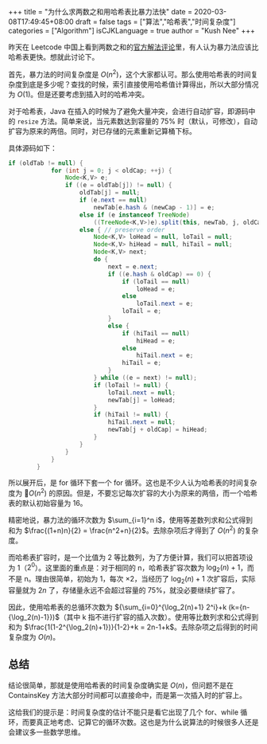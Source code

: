 +++
title = "为什么求两数之和用哈希表比暴力法快"
date = 2020-03-08T17:49:45+08:00
draft = false
tags = ["算法","哈希表","时间复杂度"]
categories = ["Algorithm"]
isCJKLanguage = true
author = "Kush Nee"
+++

昨天在 Leetcode 中国上看到两数之和的[官方解法评论](https://leetcode-cn.com/problems/two-sum/solution/liang-shu-zhi-he-by-leetcode-2/)里，有人认为暴力法应该比哈希表更快。想就此讨论下。

<!--more-->

首先，暴力法的时间复杂度是 $O(n^2)$，这个大家都认可。那么使用哈希表的时间复杂度到底是多少呢？查找的时候，索引直接使用哈希值计算得出，所以大部分情况为 $O(1)$。但是还要考虑到插入时的哈希冲突。

对于哈希表，Java 在插入的时候为了避免大量冲突，会进行自动扩容，即源码中的 `resize` 方法。简单来说，当元素数达到容量的 75% 时（默认，可修改），自动扩容为原来的两倍。同时，对已存储的元素重新记算桶下标。

具体源码如下：

```java
if (oldTab != null) {
            for (int j = 0; j < oldCap; ++j) {
                Node<K,V> e;
                if ((e = oldTab[j]) != null) {
                    oldTab[j] = null;
                    if (e.next == null)
                        newTab[e.hash & (newCap - 1)] = e;
                    else if (e instanceof TreeNode)
                        ((TreeNode<K,V>)e).split(this, newTab, j, oldCap);
                    else { // preserve order
                        Node<K,V> loHead = null, loTail = null;
                        Node<K,V> hiHead = null, hiTail = null;
                        Node<K,V> next;
                        do {
                            next = e.next;
                            if ((e.hash & oldCap) == 0) {
                                if (loTail == null)
                                    loHead = e;
                                else
                                    loTail.next = e;
                                loTail = e;
                            }
                            else {
                                if (hiTail == null)
                                    hiHead = e;
                                else
                                    hiTail.next = e;
                                hiTail = e;
                            }
                        } while ((e = next) != null);
                        if (loTail != null) {
                            loTail.next = null;
                            newTab[j] = loHead;
                        }
                        if (hiTail != null) {
                            hiTail.next = null;
                            newTab[j + oldCap] = hiHead;
                        }
                    }
                }
            }
        }
```

所以展开后，是 for 循环下套一个 for 循环。这也是不少人认为哈希表的时间复杂度为 $O(n^2)$ 的原因。但是，不要忘记每次扩容的大小为原来的两倍，而一个哈希表的默认初始容量为 16。

精密地说，暴力法的循环次数为 $\sum_{i=1}^n i$，使用等差数列求和公式得到和为 $\frac{(1+n)n}{2} = \frac{n^2+n}{2}$。去除杂项后才得到了 $O(n^2)$ 的复杂度。

而哈希表扩容时，是一个比值为 2 等比数列，为了方便计算，我们可以把首项设为 1（$2^0$）。这里面的重点是：对于相同的 n，哈希表扩容次数为 $\log_2(n)+1$，而不是 n。理由很简单，初始为 1，每次 $\times 2$，当经历了 $\log_2(n)+1$ 次扩容后，实际容量就为 $2n$ 了，存储量永远不会超过容量的 75%，就没必要继续扩容了。

因此，使用哈希表的总循环次数为 ${\sum_{i=0}^{\log_2(n)+1} 2^i}+k (k={n-{\log_2(n)-1}})$（其中 k 指不进行扩容的插入次数）。使用等比数列求和公式得到和为 $\frac{1(1-2^{\log_2(n)+1})}{1-2}+k = 2n-1+k$。去除杂项之后得到的时间复杂度为 $O(n)$。

## 总结

结论很简单，那就是使用哈希表的时间复杂度确实是 $O(n)$，但问题不是在 ContainsKey 方法大部分时间都可以直接命中，而是第一次插入时的扩容上。

这给我们的提示是：时间复杂度的估计不能只是看它出现了几个 for、while 循环，而要真正地考虑、记算它的循环次数。这也是为什么说算法的时候很多人还是会建议多一些数学思维。
